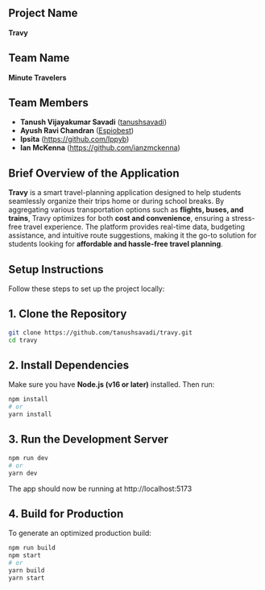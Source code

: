 ## Project Name
**Travy**

## Team Name
**Minute Travelers**

## Team Members
- **Tanush Vijayakumar Savadi** ([tanushsavadi](https://github.com/tanushsavadi))
- **Ayush Ravi Chandran** ([Espiobest](https://github.com/Espiobest))
- **Ipsita** (https://github.com/Ippyb)
- **Ian McKenna** (https://github.com/ianzmckenna)

## Brief Overview of the Application
**Travy** is a smart travel-planning application designed to help students seamlessly organize their trips home or during school breaks. By aggregating various transportation options such as **flights, buses, and trains**, Travy optimizes for both **cost and convenience**, ensuring a stress-free travel experience. The platform provides real-time data, budgeting assistance, and intuitive route suggestions, making it the go-to solution for students looking for **affordable and hassle-free travel planning**.

## Setup Instructions
Follow these steps to set up the project locally:

## 1. Clone the Repository

```bash
git clone https://github.com/tanushsavadi/travy.git
cd travy
```

## 2. Install Dependencies
Make sure you have **Node.js (v16 or later)** installed. Then run:

```bash
npm install
# or
yarn install
```

## 3. Run the Development Server

```bash
npm run dev
# or
yarn dev
```
The app should now be running at http://localhost:5173


## 4. Build for Production
To generate an optimized production build:

```bash
npm run build
npm start
# or 
yarn build
yarn start
```
